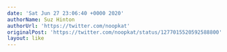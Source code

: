 ```yaml
---
date: 'Sat Jun 27 23:06:40 +0000 2020'
authorName: Suz Hinton
authorUrl: 'https://twitter.com/noopkat'
originalPost: 'https://twitter.com/noopkat/status/1277015520592588800'
layout: like
---
```

